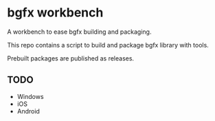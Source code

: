 # bgfx workbench

A workbench to ease bgfx building and packaging.

This repo contains a script to build and package bgfx library with tools.

Prebuilt packages are published as releases.

## TODO

* Windows
* iOS
* Android
